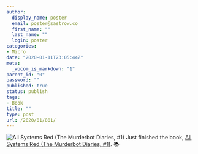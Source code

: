 ```yaml
---
author:
  display_name: poster
  email: poster@zastrow.co
  first_name: ""
  last_name: ""
  login: poster
categories:
- Micro
date: "2020-01-11T23:05:44Z"
meta:
  _wpcom_is_markdown: "1"
parent_id: "0"
password: ""
published: true
status: publish
tags:
- Book
title: ""
type: post
url: /2020/01/801/
---
```

<p><img src="/assets/2020/01/33396171._SY75_.jpg" alt="All Systems Red (The Murderbot Diaries, #1)" /> Just finished the book, <a href="https://www.goodreads.com/review/show/3110261888?utm_medium=api&amp;utm_source=rss">All Systems Red (The Murderbot Diaries, #1)</a>. 📚</p>

